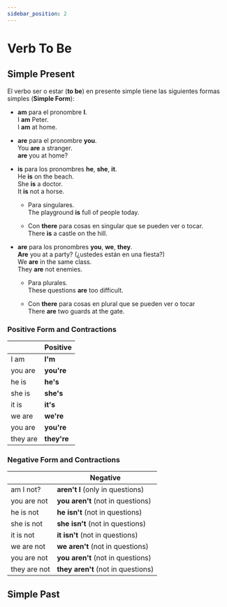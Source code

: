 ```yaml
---
sidebar_position: 2
---
```


# Verb To Be

## Simple Present

El verbo ser o estar (**to be**) en presente simple tiene las siguientes formas simples (**Simple Form**):

* **am** para el pronombre **I**.  
    I **am** Peter.  
    I **am** at home.  

* **are** para el pronombre **you**.  
    You **are** a stranger.  
    **are** you at home?

* **is** para los pronombres **he**, **she**, **it**.  
    He **is**  on the beach.  
    She **is** a doctor.  
    It **is** not a horse.  

    * Para singulares.  
    The playground **is** full of people today.  

    * Con **there** para cosas en singular que se pueden ver o tocar.  
    There **is** a castle on the hill.  
    

* **are** para los pronombres **you**, **we**, **they**.  
    **Are** you at a party? (¿ustedes están en una fiesta?)  
    We **are** in the same class.  
    They **are** not enemies.  

    * Para plurales.  
    These questions **are** too difficult.  

    * Con **there** para cosas en plural que se pueden ver o tocar  
    There **are** two guards at the gate.  
    

### Positive Form and Contractions


|           | Positive  |
|-----------|-----------|
| I am      | **I'm**       |
| you are   | **you're**    |
| he is     | **he's**      |
| she is    | **she's**     |
| it is     | **it's**      |
| we are    | **we're**     |
| you are   | **you're**    |
| they are  | **they're**   |


### Negative Form and Contractions


|           | Negative |
|-----------|----------|
| am I not?     | **aren't I** (only in questions)  |
| you are not   | **you aren't** (not in questions)  |
| he is not     | **he isn't** (not in questions)    |
| she is not    | **she isn't** (not in questions)   |
| it is not     | **it isn't** (not in questions)    |
| we are not    | **we aren't** (not in questions)   |
| you are not   | **you aren't** (not in questions)  |
| they are not  | **they aren't** (not in questions) |



## Simple Past

